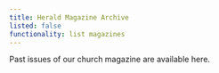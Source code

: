 ```yaml
---
title: Herald Magazine Archive
listed: false
functionality: list magazines
---
```

Past issues of our church magazine are available here.
